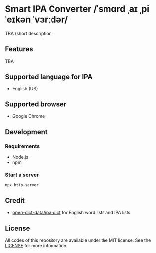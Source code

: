 # Smart IPA Converter /ˈsmɑrd ˌaɪ ˌpi ˈeɪkən ˈvɜrːdər/
TBA (short description)

## Features
TBA



## Supported language for IPA
* English (US)



## Supported browser
* Google Chrome



## Development
### Requirements
* Node.js
* npm

### Start a server
```shell
npx http-server
```



## Credit
* [open-dict-data/ipa-dict](https://github.com/open-dict-data/ipa-dict) for English word lists and IPA lists



## License
All codes of this repository are available under the MIT license. See the [LICENSE](/LICENSE) for more information.
